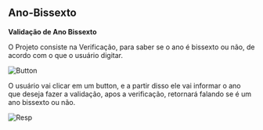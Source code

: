 ## Ano-Bissexto
**Validação de Ano Bissexto**

O Projeto consiste na Verificação, para saber se o ano é bissexto ou não, de acordo com o que o usuário digitar.

![Button](https://user-images.githubusercontent.com/102826415/161323572-b78196b4-f5a8-4ad6-97e8-13492c10c9d3.PNG)


O usuário vai clicar em um button, e a partir disso ele vai informar o ano que deseja fazer a validação, apos a verificação, retornará falando se é um ano bissexto ou não.

![Resp](https://user-images.githubusercontent.com/102826415/161323635-fc59a833-71ae-4230-846d-99a62d92d43d.PNG)
